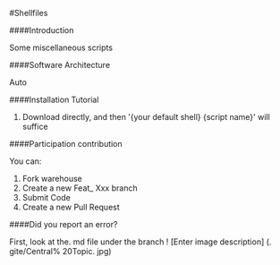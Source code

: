 #Shellfiles

####Introduction

Some miscellaneous scripts

####Software Architecture

Auto

####Installation Tutorial

1. Download directly, and then '{your default shell} {script name}' will suffice

####Participation contribution

You can:
1. Fork warehouse
2. Create a new Feat_ Xxx branch
3. Submit Code
4. Create a new Pull Request

####Did you report an error?

First, look at the. md file under the branch
! [Enter image description] (. gite/Central% 20Topic. jpg)
